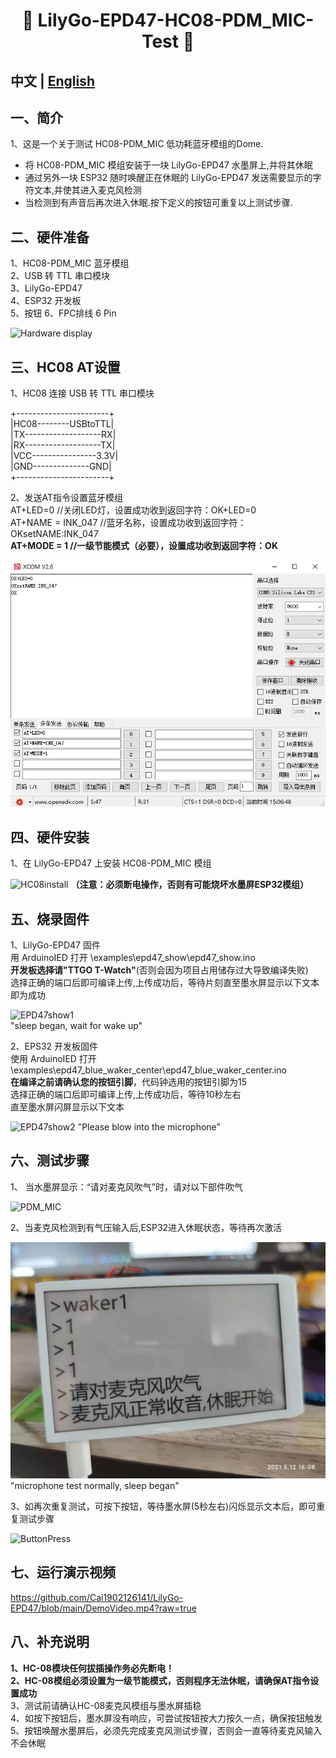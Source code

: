 <h1 align = "center">🌟 LilyGo-EPD47-HC08-PDM_MIC-Test 🌟</h1>

## **中文 | [English](./README_.md)** 

## 一、简介
1、这是一个关于测试 HC08-PDM_MIC 低功耗蓝牙模组的Dome. 
 -  将 HC08-PDM_MIC 模组安装于一块 LilyGo-EPD47 水墨屏上,并将其休眠  
 -  通过另外一块 ESP32 随时唤醒正在休眠的 LilyGo-EPD47 发送需要显示的字符文本,并使其进入麦克风检测  
 -  当检测到有声音后再次进入休眠.按下定义的按钮可重复以上测试步骤.  
  
## 二、硬件准备
1、HC08-PDM_MIC 蓝牙模组  
2、USB 转 TTL 串口模块  
3、LilyGo-EPD47  
4、ESP32 开发板  
5、按钮
6、FPC排线 6 Pin   
  
![Hardware display](/images/1.jpg)  
  
  
## 三、HC08 AT设置
1、HC08 连接 USB 转 TTL 串口模块  
  
+-----------------------+   
|HC08--------USBtoTTL|  
|TX-------------------RX|  
|RX-------------------TX|  
|VCC----------------3.3V|  
|GND--------------GND|  
+-----------------------+  
  
2、发送AT指令设置蓝牙模组  
AT+LED=0           //关闭LED灯，设置成功收到返回字符：OK+LED=0  
AT+NAME = INK_047  //蓝牙名称，设置成功收到返回字符：OKsetNAME:INK_047  
**AT+MODE = 1        //一级节能模式（必要），设置成功收到返回字符：OK**  
  
![HC08-ATset](/images/ATset.jpg)  
  
  
## 四、硬件安装
1、在 LilyGo-EPD47 上安装 HC08-PDM_MIC 模组  

![HC08install](/images/2.jpg)
**（注意：必须断电操作，否则有可能烧坏水墨屏ESP32模组）**  
  
  
## 五、烧录固件
1、LilyGo-EPD47 固件  
用 ArduinoIED 打开 \examples\epd47_show\epd47_show.ino  
**开发板选择请"TTGO T-Watch"**(否则会因为项目占用储存过大导致编译失败)  
选择正确的端口后即可编译上传,上传成功后，等待片刻直至墨水屏显示以下文本即为成功  
  
![EPD47show1](/images/4.jpg)  
"sleep began, wait for wake up"  
  
  
2、EPS32 开发板固件  
使用 ArduinoIED 打开  \examples\epd47_blue_waker_center\epd47_blue_waker_center.ino  
**在编译之前请确认您的按钮引脚**，代码钟选用的按钮引脚为15  
选择正确的端口后即可编译上传,上传成功后，等待10秒左右  
直至墨水屏闪屏显示以下文本  
  
![EPD47show2](/images/5.jpg) 
"Please blow into the microphone"  
  
  
## 六、测试步骤
1、 当水墨屏显示：“请对麦克风吹气”时，请对以下部件吹气 
  
![PDM_MIC](/images/6.jpg) 
  
  
2、当麦克风检测到有气压输入后,ESP32进入休眠状态，等待再次激活  
  
![EPD47show3](/images/7.jpg) 
"microphone test normally, sleep began"  
  
  
3、如再次重复测试，可按下按钮，等待墨水屏(5秒左右)闪烁显示文本后，即可重复测试步骤  
  
![ButtonPress](/images/8.jpg) 
  

## 七、运行演示视频
https://github.com/Cai1902126141/LilyGo-EPD47/blob/main/DemoVideo.mp4?raw=true  
  
## 八、补充说明
**1、HC-08模块任何拔插操作务必先断电！**  
**2、HC-08模组必须设置为一级节能模式，否则程序无法休眠，请确保AT指令设置成功**  
3、测试前请确认HC-08麦克风模组与墨水屏插稳  
4、如按下按钮后，墨水屏没有响应，可尝试按钮按大力按久一点，确保按钮触发  
5、按钮唤醒水墨屏后，必须先完成麦克风测试步骤，否则会一直等待麦克风输入不会休眠  
  

